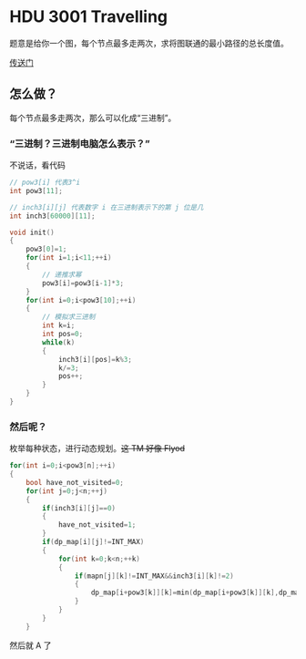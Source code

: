 # HDU 3001 Travelling

题意是给你一个图，每个节点最多走两次，求将图联通的最小路径的总长度值。

[传送门](http://acm.hdu.edu.cn/showproblem.php?pid=3001)

## 怎么做？

每个节点最多走两次，那么可以化成“三进制”。

### “三进制？三进制电脑怎么表示？”

不说话，看代码

```cpp
// pow3[i] 代表3^i
int pow3[11];

// inch3[i][j] 代表数字 i 在三进制表示下的第 j 位是几
int inch3[60000][11];

void init()
{
    pow3[0]=1;
    for(int i=1;i<11;++i)
    {
    	// 递推求幂
        pow3[i]=pow3[i-1]*3;
    }
    for(int i=0;i<pow3[10];++i)
    {
    	// 模拟求三进制
        int k=i;
        int pos=0;
        while(k)
        {
            inch3[i][pos]=k%3;
            k/=3;
            pos++;
        }
    }
}
```

### 然后呢？

枚举每种状态，进行动态规划。<del>这 TM 好像 Flyod</del>

```cpp
for(int i=0;i<pow3[n];++i)
{
	bool have_not_visited=0;
	for(int j=0;j<n;++j)
	{
		if(inch3[i][j]==0)
		{
			have_not_visited=1;
        }
        if(dp_map[i][j]!=INT_MAX)
        {
        	for(int k=0;k<n;++k)
        	{
        		if(mapn[j][k]!=INT_MAX&&inch3[i][k]!=2)
        		{
        			dp_map[i+pow3[k]][k]=min(dp_map[i+pow3[k]][k],dp_map[i][j]+mapn[j][k]);
        		}
        	}
        }
    }
```

然后就 A 了